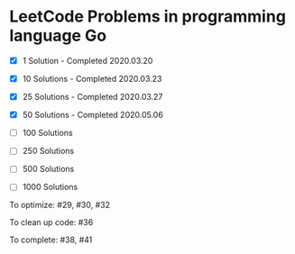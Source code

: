 # LeetCode Problems in programming language Go

- [x] 1 Solution - Completed 2020.03.20
- [x] 10 Solutions - Completed 2020.03.23
- [x] 25 Solutions - Completed 2020.03.27
- [x] 50 Solutions - Completed 2020.05.06
- [ ] 100 Solutions
- [ ] 250 Solutions
- [ ] 500 Solutions
- [ ] 1000 Solutions


To optimize: #29, #30, #32

To clean up code: #36

To complete: #38, #41
